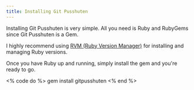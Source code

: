```yaml
---
title: Installing Git Pusshuten
---
```


Installing Git Pusshuten is very simple. All you need is Ruby and RubyGems since Git Pusshuten is a Gem.

I highly recommend using [RVM (Ruby Version Manager)](http://rvm.beginrescueend.com/) for installing and managing Ruby versions.

Once you have Ruby up and running, simply install the gem and you're ready to go.

<% code do %>
gem install gitpusshuten
<% end %>